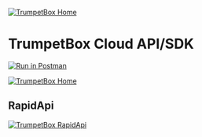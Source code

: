 [![TrumpetBox Home](https://trumpetbox.com/assets/images/trumpetbox-logo.svg)](https://trumpetbox.com)

# TrumpetBox Cloud API/SDK

[![Run in Postman](https://run.pstmn.io/button.svg)](https://app.getpostman.com/run-collection/03b2992cfa022be9d842)

[![TrumpetBox Home](https://trumpetbox.com/assets/images/home.svg)](https://trumpetbox.com)

## RapidApi

[![TrumpetBox RapidApi](https://rapidapi.com/static-assets/default/logo.svg)](https://rapidapi.com/Hightechteam/api/trumpetbox-cloud?endpoint=apiendpoint_cffb0a3e-3874-4cfd-aa02-1ffbb1521123)

